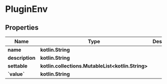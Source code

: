 
# PluginEnv

## Properties
| Name | Type | Description | Notes |
| ------------ | ------------- | ------------- | ------------- |
| **name** | **kotlin.String** |  |  |
| **description** | **kotlin.String** |  |  |
| **settable** | **kotlin.collections.MutableList&lt;kotlin.String&gt;** |  |  |
| **&#x60;value&#x60;** | **kotlin.String** |  |  |




